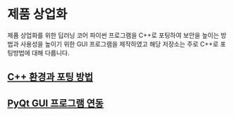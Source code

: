 # 제품 상업화

제품 상업화를 위한 딥러닝 코어 파이썬 프로그램을 C++로 포팅하여 보안을 높이는 방법과 사용성을 높이기 위한 GUI 프로그램을 제작하였고 해당 저장소는 주로 C++로 포팅방법에 대해 다룹니다.

## [C++ 환경과 포팅 방법](./program.md)

## [PyQt GUI 프로그램 연동](https://github.com/embed-Rayn/pyQt_product)
